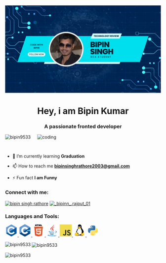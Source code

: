 ![logo](https://github.com/bipin9533/bipin9533/blob/main/Blue%20Modern%20Photo%20Technology%20YouTube%20Banner.png)
<h1 align="center">Hey, i am Bipin Kumar</h1>
<h3 align="center">A passionate fronted developer</h3>
<img align="right"alt="coding"width="400"src="![image](https://github.com/bipin9533/bipin9533/assets/146333522/0c2fa504-e8c0-422d-b73c-2033382c70ba)">


<p align="left"> <img src="https://komarev.com/ghpvc/?username=bipin9533&label=Profile%20views&color=0e75b6&style=flat" alt="bipin9533" /> </p>

<p align="left"> <a href="https://twitter.com/" target="blank"><img src="https://img.shields.io/twitter/follow/?logo=twitter&style=for-the-badge" alt="" /></a> </p>

- 🌱 I’m currently learning **Graduation**

- 📫 How to reach me **bipinsinghrathore2003@gmail.com**

- ⚡ Fun fact **I am Funny**

<h3 align="left">Connect with me:</h3>
<p align="left">
<a href="https://fb.com/bipin singh rathore" target="blank"><img align="center" src="https://raw.githubusercontent.com/rahuldkjain/github-profile-readme-generator/master/src/images/icons/Social/facebook.svg" alt="bipin singh rathore" height="30" width="40" /></a>
<a href="https://instagram.com/_bipinn_.rajput_01" target="blank"><img align="center" src="https://raw.githubusercontent.com/rahuldkjain/github-profile-readme-generator/master/src/images/icons/Social/instagram.svg" alt="_bipinn_.rajput_01" height="30" width="40" /></a>
</p>

<h3 align="left">Languages and Tools:</h3>
<p align="left"> <a href="https://www.cprogramming.com/" target="_blank" rel="noreferrer"> <img src="https://raw.githubusercontent.com/devicons/devicon/master/icons/c/c-original.svg" alt="c" width="40" height="40"/> </a> <a href="https://www.w3schools.com/cpp/" target="_blank" rel="noreferrer"> <img src="https://raw.githubusercontent.com/devicons/devicon/master/icons/cplusplus/cplusplus-original.svg" alt="cplusplus" width="40" height="40"/> </a> <a href="https://www.w3.org/html/" target="_blank" rel="noreferrer"> <img src="https://raw.githubusercontent.com/devicons/devicon/master/icons/html5/html5-original-wordmark.svg" alt="html5" width="40" height="40"/> </a> <a href="https://www.java.com" target="_blank" rel="noreferrer"> <img src="https://raw.githubusercontent.com/devicons/devicon/master/icons/java/java-original.svg" alt="java" width="40" height="40"/> </a> <a href="https://developer.mozilla.org/en-US/docs/Web/JavaScript" target="_blank" rel="noreferrer"> <img src="https://raw.githubusercontent.com/devicons/devicon/master/icons/javascript/javascript-original.svg" alt="javascript" width="40" height="40"/> </a> <a href="https://www.linux.org/" target="_blank" rel="noreferrer"> <img src="https://raw.githubusercontent.com/devicons/devicon/master/icons/linux/linux-original.svg" alt="linux" width="40" height="40"/> </a> <a href="https://www.python.org" target="_blank" rel="noreferrer"> <img src="https://raw.githubusercontent.com/devicons/devicon/master/icons/python/python-original.svg" alt="python" width="40" height="40"/> </a> </p>

<p><img align="left" src="https://github-readme-stats.vercel.app/api/top-langs?username=bipin9533&show_icons=true&locale=en&layout=compact" alt="bipin9533" /></p>

<p>&nbsp;<img align="center" src="https://github-readme-stats.vercel.app/api?username=bipin9533&show_icons=true&locale=en" alt="bipin9533" /></p>

<p><img align="center" src="https://github-readme-streak-stats.herokuapp.com/?user=bipin9533&" alt="bipin9533" /></p>
